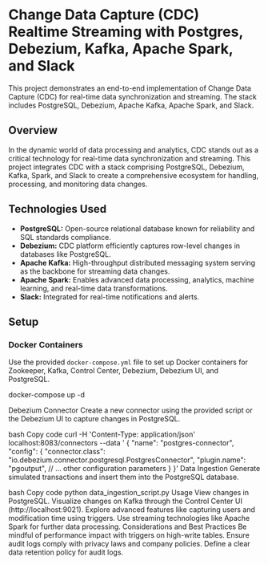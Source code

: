 # Change Data Capture (CDC) Realtime Streaming with Postgres, Debezium, Kafka, Apache Spark, and Slack

This project demonstrates an end-to-end implementation of Change Data Capture (CDC) for real-time data synchronization and streaming. The stack includes PostgreSQL, Debezium, Apache Kafka, Apache Spark, and Slack.

## Overview

In the dynamic world of data processing and analytics, CDC stands out as a critical technology for real-time data synchronization and streaming. This project integrates CDC with a stack comprising PostgreSQL, Debezium, Kafka, Spark, and Slack to create a comprehensive ecosystem for handling, processing, and monitoring data changes.

## Technologies Used

- **PostgreSQL:** Open-source relational database known for reliability and SQL standards compliance.
- **Debezium:** CDC platform efficiently captures row-level changes in databases like PostgreSQL.
- **Apache Kafka:** High-throughput distributed messaging system serving as the backbone for streaming data changes.
- **Apache Spark:** Enables advanced data processing, analytics, machine learning, and real-time data transformations.
- **Slack:** Integrated for real-time notifications and alerts.

## Setup

### Docker Containers

Use the provided `docker-compose.yml` file to set up Docker containers for Zookeeper, Kafka, Control Center, Debezium, Debezium UI, and PostgreSQL.

docker-compose up -d

Debezium Connector
Create a new connector using the provided script or the Debezium UI to capture changes in PostgreSQL.

bash
Copy code
curl -H 'Content-Type: application/json' localhost:8083/connectors --data ' 
{
  "name": "postgres-connector",  
  "config": {
    "connector.class": "io.debezium.connector.postgresql.PostgresConnector", 
    "plugin.name": "pgoutput",
    // ... other configuration parameters
  }
}'
Data Ingestion
Generate simulated transactions and insert them into the PostgreSQL database.

bash
Copy code
python data_ingestion_script.py
Usage
View changes in PostgreSQL.
Visualize changes on Kafka through the Control Center UI (http://localhost:9021).
Explore advanced features like capturing users and modification time using triggers.
Use streaming technologies like Apache Spark for further data processing.
Considerations and Best Practices
Be mindful of performance impact with triggers on high-write tables.
Ensure audit logs comply with privacy laws and company policies.
Define a clear data retention policy for audit logs.
